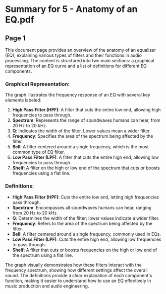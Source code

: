 # Summary for 5 - Anatomy of an EQ.pdf


## Page 1
This document page provides an overview of the anatomy of an equalizer (EQ), explaining various types of filters and their functions in audio processing. The content is structured into two main sections: a graphical representation of an EQ curve and a list of definitions for different EQ components.

### Graphical Representation:
The graph illustrates the frequency response of an EQ with several key elements labeled:

1. **High Pass Filter (HPF)**: A filter that cuts the entire low end, allowing high frequencies to pass through.
2. **Spectrum**: Represents the range of soundwaves humans can hear, from 20 Hz to 20 kHz.
3. **Q**: Indicates the width of the filter. Lower values mean a wider filter.
4. **Frequency**: Specifies the area of the spectrum being affected by the filter.
5. **Bell**: A filter centered around a single frequency, which is the most common type of EQ filter.
6. **Low Pass Filter (LPF)**: A filter that cuts the entire high end, allowing low frequencies to pass through.
7. **Shelf**: A filter on the high or low end of the spectrum that cuts or boosts frequencies using a flat line.

### Definitions:
- **High Pass Filter (HPF)**: Cuts the entire low end, letting high frequencies pass through.
- **Spectrum**: Encompasses all soundwaves humans can hear, ranging from 20 Hz to 20 kHz.
- **Q**: Determines the width of the filter; lower values indicate a wider filter.
- **Frequency**: Refers to the area of the spectrum being affected by the filter.
- **Bell**: A filter centered around a single frequency, commonly used in EQs.
- **Low Pass Filter (LPF)**: Cuts the entire high end, allowing low frequencies to pass through.
- **Shelf**: A filter that cuts or boosts frequencies on the high or low end of the spectrum using a flat line.

The graph visually demonstrates how these filters interact with the frequency spectrum, showing how different settings affect the overall sound. The definitions provide a clear explanation of each component's function, making it easier to understand how to use an EQ effectively in music production and audio engineering.
